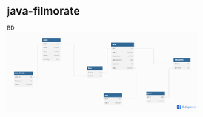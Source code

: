 # java-filmorate
BD
![BD](https://github.com/S-Gilliver/java-filmorate/blob/add-database/BD-Filmorate.png)
